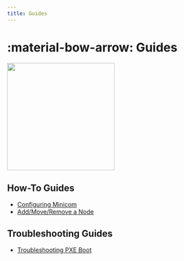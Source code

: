 ```yaml
---
title: Guides
---
```


# :material-bow-arrow: Guides

<div class="banner-image-wrapper">
  <img class="banner-image" src="https://images.unsplash.com/photo-1600492515568-8868f609511e?q=80&w=1550&auto=format&fit=crop&ixlib=rb-4.1.0&ixid=M3wxMjA3fDB8MHxwaG90by1wYWdlfHx8fGVufDB8fHx8fA%3D%3D" style="object-position: 0% 55%; height: 250px;">
</div>

## How-To Guides

- [Configuring Minicom](./how_to_configure_minicom.md)
- [Add/Move/Remove a Node](./how_to_add_or_remove_nodes.md)

## Troubleshooting Guides

- [Troubleshooting PXE Boot](./troubleshooting_pxe_boot.md)
